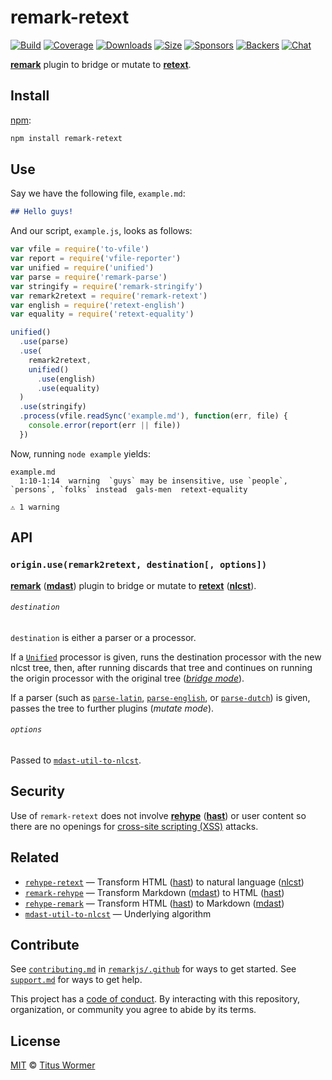 # remark-retext

[![Build][build-badge]][build]
[![Coverage][coverage-badge]][coverage]
[![Downloads][downloads-badge]][downloads]
[![Size][size-badge]][size]
[![Sponsors][sponsors-badge]][collective]
[![Backers][backers-badge]][collective]
[![Chat][chat-badge]][chat]

[**remark**][remark] plugin to bridge or mutate to [**retext**][retext].

## Install

[npm][]:

```sh
npm install remark-retext
```

## Use

Say we have the following file, `example.md`:

```markdown
## Hello guys!
```

And our script, `example.js`, looks as follows:

```js
var vfile = require('to-vfile')
var report = require('vfile-reporter')
var unified = require('unified')
var parse = require('remark-parse')
var stringify = require('remark-stringify')
var remark2retext = require('remark-retext')
var english = require('retext-english')
var equality = require('retext-equality')

unified()
  .use(parse)
  .use(
    remark2retext,
    unified()
      .use(english)
      .use(equality)
  )
  .use(stringify)
  .process(vfile.readSync('example.md'), function(err, file) {
    console.error(report(err || file))
  })
```

Now, running `node example` yields:

```text
example.md
  1:10-1:14  warning  `guys` may be insensitive, use `people`, `persons`, `folks` instead  gals-men  retext-equality

⚠ 1 warning
```

## API

### `origin.use(remark2retext, destination[, options])`

[**remark**][remark] ([**mdast**][mdast]) plugin to bridge or mutate to
[**retext**][retext] ([**nlcst**][nlcst]).

###### `destination`

`destination` is either a parser or a processor.

If a [`Unified`][processor] processor is given, runs the destination processor
with the new nlcst tree, then, after running discards that tree and continues on
running the origin processor with the original tree ([*bridge mode*][bridge]).

If a parser (such as [`parse-latin`][latin], [`parse-english`][english], or
[`parse-dutch`][dutch]) is given, passes the tree to further plugins
(*mutate mode*).

###### `options`

Passed to [`mdast-util-to-nlcst`][to-nlcst].

## Security

Use of `remark-retext` does not involve [**rehype**][rehype] ([**hast**][hast])
or user content so there are no openings for [cross-site scripting (XSS)][xss]
attacks.

## Related

*   [`rehype-retext`](https://github.com/rehypejs/rehype-retext)
    — Transform HTML ([hast][]) to natural language ([nlcst][])
*   [`remark-rehype`](https://github.com/remarkjs/remark-rehype)
    — Transform Markdown ([mdast][]) to HTML ([hast][])
*   [`rehype-remark`](https://github.com/rehypejs/rehype-remark)
    — Transform HTML ([hast][]) to Markdown ([mdast][])
*   [`mdast-util-to-nlcst`][to-nlcst]
    — Underlying algorithm

## Contribute

See [`contributing.md`][contributing] in [`remarkjs/.github`][health] for ways
to get started.
See [`support.md`][support] for ways to get help.

This project has a [code of conduct][coc].
By interacting with this repository, organization, or community you agree to
abide by its terms.

## License

[MIT][license] © [Titus Wormer][author]

<!-- Definitions -->

[build-badge]: https://img.shields.io/travis/remarkjs/remark-retext/master.svg

[build]: https://travis-ci.org/remarkjs/remark-retext

[coverage-badge]: https://img.shields.io/codecov/c/github/remarkjs/remark-retext.svg

[coverage]: https://codecov.io/github/remarkjs/remark-retext

[downloads-badge]: https://img.shields.io/npm/dm/remark-retext.svg

[downloads]: https://www.npmjs.com/package/remark-retext

[size-badge]: https://img.shields.io/bundlephobia/minzip/remark-retext.svg

[size]: https://bundlephobia.com/result?p=remark-retext

[sponsors-badge]: https://opencollective.com/unified/sponsors/badge.svg

[backers-badge]: https://opencollective.com/unified/backers/badge.svg

[collective]: https://opencollective.com/unified

[chat-badge]: https://img.shields.io/badge/chat-spectrum-7b16ff.svg

[chat]: https://spectrum.chat/unified/remark

[npm]: https://docs.npmjs.com/cli/install

[health]: https://github.com/remarkjs/.github

[contributing]: https://github.com/remarkjs/.github/blob/master/contributing.md

[support]: https://github.com/remarkjs/.github/blob/master/support.md

[coc]: https://github.com/remarkjs/.github/blob/master/code-of-conduct.md

[license]: license

[author]: https://wooorm.com

[remark]: https://github.com/remarkjs/remark

[retext]: https://github.com/retextjs/retext

[processor]: https://github.com/unifiedjs/unified#processor

[bridge]: https://github.com/unifiedjs/unified#processing-between-syntaxes

[mdast]: https://github.com/syntax-tree/mdast

[nlcst]: https://github.com/syntax-tree/nlcst

[hast]: https://github.com/syntax-tree/hast

[latin]: https://github.com/wooorm/parse-latin

[english]: https://github.com/wooorm/parse-english

[dutch]: https://github.com/wooorm/parse-dutch

[to-nlcst]: https://github.com/syntax-tree/mdast-util-to-nlcst

[xss]: https://en.wikipedia.org/wiki/Cross-site_scripting

[rehype]: https://github.com/rehypejs/rehype
